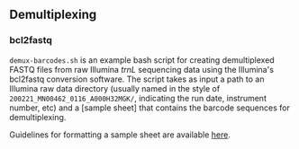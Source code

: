 ## Demultiplexing

### bcl2fastq

`demux-barcodes.sh` is an example bash script for creating demultiplexed FASTQ files from raw Illumina *trnL* sequencing data using the Illumina's bcl2fastq conversion software.  The script takes as input a path to an Illumina raw data directory (usually named in the style of `200221_MN00462_0116_A000H32MGK/`, indicating the run date, instrument number, etc) and a [sample sheet] that contains the barcode sequences for demultiplexing.  

Guidelines for formatting a sample sheet are available [here](https://www.illumina.com/content/dam/illumina-marketing/documents/products/technotes/sequencing-sheet-format-specifications-technical-note-970-2017-004.pdf).
